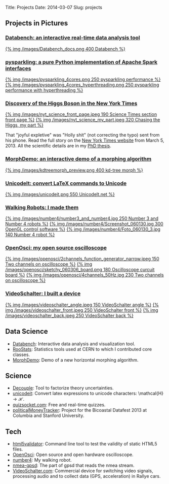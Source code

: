 Title: Projects
Date: 2014-03-07
Slug: projects


## Projects in Pictures

### [Databench: an interactive real-time data analysis tool](http://databench.trivial.io)
[{% img /images/Databench_docs.png 400 Databench %}](http://databench.trivial.io)

### [pysparkling: a pure Python implementation of Apache Spark interfaces](http://pysparkling.trivial.io)
[{% img /images/pysparkling_4cores.png 250 pysparkling performance %}](http://pysparkling.trivial.io)
[{% img /images/pysparkling_4cores_hyperthreading.png 250 pysparkling performance with hyperthreading %}](http://pysparkling.trivial.io)

<a name="discovery"></a>

### [Discovery of the Higgs Boson in the New York Times](http://www.nytimes.com/2013/03/05/science/chasing-the-higgs-boson-how-2-teams-of-rivals-at-CERN-searched-for-physics-most-elusive-particle.html?view=Opening_the_Box)
[{% img /images/nyt_science_front_page.jpeg 190 Science Times section front page %}](http://www.nytimes.com/2013/03/05/science/chasing-the-higgs-boson-how-2-teams-of-rivals-at-CERN-searched-for-physics-most-elusive-particle.html?view=Opening_the_Box)
[{% img /images/nyt_science_my_part.jpeg 320 Chasing the Higgs, my part %}](http://www.nytimes.com/2013/03/05/science/chasing-the-higgs-boson-how-2-teams-of-rivals-at-CERN-searched-for-physics-most-elusive-particle.html?view=Opening_the_Box)

That "joyful expletive" was "Holly shit" (not correcting the typo) sent from his phone.
Read the full story on the [New York Times website](http://www.nytimes.com/2013/03/05/science/chasing-the-higgs-boson-how-2-teams-of-rivals-at-CERN-searched-for-physics-most-elusive-particle.html?view=Opening_the_Box) from March 5, 2013.
All the scientific details are in my [PhD thesis](/blog/phd-thesis).

### [MorphDemo: an interactive demo of a morphing algorithm](/files/morphDemo.html)
[{% img /images/kdtreemorph_preview.png 400 kd-tree morph %}](/files/morphDemo.html)

### [UnicodeIt: convert LaTeX commands to Unicode](http://www.unicodeit.net)
[{% img /images/unicodeit.png 550 UnicodeIt.net %}](http://www.unicodeit.net)

### [Walking Robots: I made them](/number4.html)
[{% img /images/number4/number3_and_number4.jpg 250 Number 3 and Number 4 robots %}](/number4.html)
[{% img /images/number4/Screenshot_060130.jpg 300 OpenGL control software %}](/number4.html)
[{% img /images/number4/Foto_060130_3.jpg 140 Number 4 robot %}](/number4.html)

### [OpenOsci: my open source oscilloscope](/openosci.html)
[{% img /images/openosci/2channels_function_generator_narrow.jpeg 150 Two channels on oscilloscope %}](/openosci.html)
[{% img /images/openosci/sketchy_060306_board.png 180 Oscilloscope curcuit board %}](/openosci.html)
[{% img /images/openosci/4channels_50Hz.jpg 230 Two channels on oscilloscope %}](/openosci.html)

### [VideoSchalter: I built a device](http://www.videoschalter.com)
[{% img /images/videoschalter_angle.jpeg 150 VideoSchalter angle %}](http://www.videoschalter.com)
[{% img /images/videoschalter_front.jpeg 250 VideoSchalter front %}](http://www.videoschalter.com)
[{% img /images/videoschalter_back.jpeg 250 VideoSchalter back %}](http://www.videoschalter.com)


## Data Science

* [Databench](http://databench.trivial.io): Interactive data analysis and visualization tool.
* [RooStats](https://twiki.cern.ch/twiki/bin/view/RooStats/WebHome): Statistics tools used at CERN to which I contributed core classes.
* [MorphDemo](/blog/morph-demo): Demo of a new horizontal morphing algorithm.


## Science

* [Decouple](http://github.com/svenkreiss/decouple): Tool to factorize theory uncertainties.
* [unicodeit](/UnicodeIt.html): Convert latex expressions to unicode characters: \mathcal{H} → ℋ.
* [quizsocket.com](http://www.quizsocket.com): Free and real-time quizzes.
* [politicalMoneyTracker](http://svenkreiss.github.io/politicalMoneyTracker/): Project for the Bicoastal Datafest 2013 at Columbia and Stanford University.


## Tech

* [html5validator](http://github.com/svenkreiss/html5validator): Command line tool to test the validity of static HTML5 files.
* [OpenOsci](/openosci.html): Open source and open hardware oscilloscope.
* [number4](/number4.html): My walking robot.
* [nmea-gpsd](/nmea-gpsd.html): The part of gpsd that reads the nmea stream.
* [VideoSchalter.com](http://www.videoschalter.com): Commercial device for switching video signals, processing audio and to collect data (GPS, acceleration) in Rallye cars.


